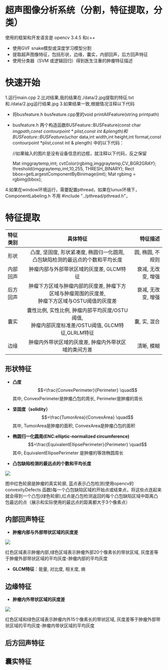 # 超声图像分析系统（分割，特征提取，分类）

 使用的框架和开发语言是 opencv 3.4.5 和c++
 * 使用GVF snake模型或深度学习模型分割
 * 提取超声图像特征，包括形状，边缘，囊实，内部回声，后方回声特征
 * 使用分类器（SVM 或逻辑回归）得到医生注重的肿瘤特征描述
 
 
 # 快速开始
 
1.运行main.cpp
2.比对结果,我的结果在./data/2.jpg提取的特征.txt 和./data/2.jpg运行结果.jpg
3.如果结果一致,根据情况注释以下代码
* 将busfeature.h busfeature.cpp里的void printAllFeature(string printpath)
* busfeature.h 两个构造函数BUSFeature::BUSFeature(const char *imgpath,const contourpoint * plist,const int &plength)和 BUSFeature::BUSFeature(uchar* data,int width,int height,int format,const contourpoint *plist,const int & plength)
中的以下代码：

    //如果输入的图片是没有设备信息的边框，就注释以下代码，反之保留
    
	
    Mat imggraytemp,imt;
    cvtColor(rgbimg,imggraytemp,CV_BGR2GRAY);
    threshold(imggraytemp,imt,10,255, THRESH_BINARY);
    Rect bbox=getLargestComponentByBinimage(imt);
    Mat rgbimg = rgbimg(bbox);
	
4.如果在window环境运行，需要配置pthread，如果在lunux环境下，ComponentLabeling.h 不用 #include "../pthread/pthread.h"，

 # 特征提取
 
| 特征类别 | 具体特征 | 特征描述 |
| :--------------- |:---------------:| ---------------:|
| 形状  |凸度, 坚固度, 形状紧凑度, 椭圆归一化圆周, <br> 凸包缺陷检测的最远点的个数和平均长度|圆, 椭圆, 不规则|
|内部回声|肿瘤内部与外部带状区域的灰度差, GLCM特征 | 衰减, 无改变, 增强 |
|后方回声 |肿瘤下方区域与肿瘤内部的灰度差, 肿瘤下方区域与肿瘤周围的灰度差,<br> 肿瘤下方区域与OSTU阈值的灰度差| 衰减, 无改变, 增强|
|囊实  | 囊性比例, 实性比例, 肿瘤内部平均灰度/OSTU阈值, <br>肿瘤内部灰度标准差/OSTU阈值, GLCM特征,GLRLM特征 |囊, 实, 混合|
|边缘  | 肿瘤内外带状区域的灰度差, 肿瘤内外带状区域的类间方差  |清晰, 模糊|

## 形状特征

* **凸度** $$=\frac{ConvexPerimeter}{Perimeter} \quad$$  其中, ConvexPerimeter是肿瘤凸包的周长, Perimeter是肿瘤的周长

* **坚固度（solidity）** $$=\frac{TumorArea}{ConvexArea} \quad$$ 其中, TumorArea是肿瘤的面积, ConvexArea是肿瘤凸包的面积

* **椭圆归一化圆周(ENC:elliptic-normalized circumference)**$$=\frac{EquivalentEllipsePerimeter}{Perimeter} \quad$$ 其中, EquivalentEllipsePerimeter 是肿瘤的等效椭圆周长

* **凸包缺陷检测的最远点的个数和平均长度**

![](https://github.com/WenTao-Rong/Medical_Image_Feature_Extraction/raw/master/doc/Convex_Test.jpg)

图中红色轮廓是肿瘤的真实轮廓, 蓝点表示凸包检测(使用opencv的convexityDefects 函数)每一个凸包缺陷区域的开始点或结束点，将这些点连起来就会得到一个凸包(绿色轮廓),红点是凸包检测返回的每个凸包缺陷区域中距离凸包最远的点（展示和实际使用的最远点的距离都大于3个像素点） 

## 内部回声特征

* **肿瘤内部与外部带状区域的灰度差**

![](https://github.com/WenTao-Rong/Medical_Image_Feature_Extraction/raw/master/doc/TumorInnerOutter1.jpg)

红色区域表示肿瘤内部,绿色区域表示肿瘤外部20个像素长的带状区域, 灰度差等于肿瘤外部带状区域的平均灰度-肿瘤内部的平均灰度

* **GLCM特征**：能量, 对比度, 相关度, 熵 

## 边缘特征

* **肿瘤内外带状区域的灰度差**

![](https://github.com/WenTao-Rong/Medical_Image_Feature_Extraction/raw/master/doc/TumorInnerOutter2.jpg)

红色区域和绿色区域表示肿瘤内外15个像素长的带状区域, 灰度差等于肿瘤外部带状区域的平均灰度-肿瘤内带状区域的平均灰度

## 后方回声特征

## 囊实特征


